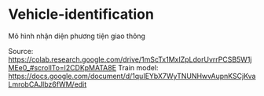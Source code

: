 # Vehicle-identification
Mô hình nhận diện phương tiện giao thông

Source: https://colab.research.google.com/drive/1mScTx1MxIZpLdorUvrrPCSB5W1jMEe0_#scrollTo=l2CDKpMATA8E
Train model: https://docs.google.com/document/d/1quIEYbX7WyTNUNHwvAupnKSCjKvaLmrobCAJlbz6fWM/edit
